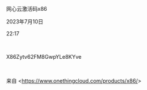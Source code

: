 网心云激活码x86

2023年7月10日

22:17

 

X86Zytv62FM8GwpYLe8KYve

 

来自 \<<https://www.onethingcloud.com/products/x86/>\>
